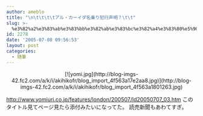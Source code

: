 ```yaml
---
author: ameblo
title: "\n\t\t\t\tアル・カーイダ名乗り犯行声明？\t\t"
slug: >-
  %e3%82%a2%e3%83%ab%e3%83%bb%e3%82%ab%e3%83%bc%e3%82%a4%e3%83%80%e5%90%8d%e4%b9%97%e3%82%8a%e7%8a%af%e8%a1%8c%e5%a3%b0%e6%98%8e%ef%bc%9f
id: 2278
date: '2005-07-08 09:56:53'
layout: post
categories:
  - 随筆
---
```


<div align="center">[![yomi.jpg](http://blog-imgs-42.fc2.com/a/k/i/akihikofr/blog_import_4f563a17e2aa8.jpg)](http://blog-imgs-42.fc2.com/a/k/i/akihikofr/blog_import_4f563a1801263.jpg)</div>

http://www.yomiuri.co.jp/features/london/200507/ld20050707_03.htm このタイトル見てページ見たら添付みたいになってた。 読売新聞もあわてすぎ。